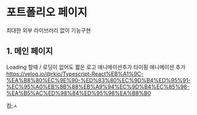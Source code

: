 # 포트폴리오 페이지

최대한 외부 라이브러리 없이 기능구현

## 1. 메인 페이지

Loading 할때 / 로딩이 없어도 짧은 로고 애니메이션추가
타이핑 애니메이션 추가
https://velog.io/@rkio/Typescript-React%EB%A1%9C-%EA%B8%80%EC%9E%90-%ED%83%80%EC%9D%B4%ED%95%91-%EC%95%A0%EB%8B%88%EB%A9%94%EC%9D%B4%EC%85%98-%EA%B5%AC%ED%98%84%ED%95%98%EA%B8%B0


컴;ㅅ